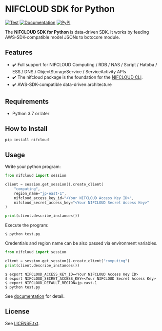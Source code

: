 # NIFCLOUD SDK for Python

[![Test](https://github.com/nifcloud/nifcloud-sdk-python/workflows/Test/badge.svg)](https://github.com/nifcloud/nifcloud-sdk-python/actions?query=workflow%3ATest)
[![Documentation](https://readthedocs.org/projects/nifcloud-sdk-python/badge)](https://nifcloud-sdk-python.readthedocs.io/en/latest/)
[![PyPI](https://badge.fury.io/py/nifcloud.svg)](https://pypi.python.org/pypi/nifcloud)

The **NIFCLOUD SDK for Python** is data-driven SDK.
It works by feeding AWS-SDK-compatible model JSONs to botocore module.

## Features

* :heavy_check_mark: Full support for NIFCLOUD Computing / RDB / NAS / Script / Hatoba / ESS / DNS / ObjectStorageService / ServiceActivity APIs
* :heavy_check_mark: The nifcloud package is the foundation for the [NIFCLOUD CLI](https://github.com/nifcloud/nifcloud-cli).
* :heavy_check_mark: AWS-SDK-compatible data-driven architecture

## Requirements

- Python 3.7 or later

## How to Install

```
pip install nifcloud
```

## Usage

Write your python program:

```python
from nifcloud import session

client = session.get_session().create_client(
    "computing",
    region_name="jp-east-1",
    nifcloud_access_key_id="<Your NIFCLOUD Access Key ID>",
    nifcloud_secret_access_key="<Your NIFCLOUD Secret Access Key>"
)

print(client.describe_instances())
```

Execute the program:

```
$ python test.py
```

Credentials and region name can be also passed via environment variables.

```python
from nifcloud import session

client = session.get_session().create_client("computing")
print(client.describe_instances())
```

```
$ export NIFCLOUD_ACCESS_KEY_ID=<Your NIFCLOUD Access Key ID>
$ export NIFCLOUD_SECRET_ACCESS_KEY=<Your NIFCLOUD Secret Access Key>
$ export NIFCLOUD_DEFAULT_REGION=jp-east-1
$ python test.py
```

See [documentation](https://nifcloud-sdk-python.readthedocs.io/en/latest/) for detail.

## License

See [LICENSE.txt](LICENSE.txt).
